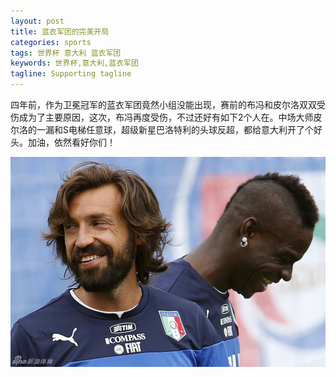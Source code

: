 ```yaml
---
layout: post
title: 蓝衣军团的完美开局
categories: sports
tags: 世界杯 意大利 蓝衣军团
keywords: 世界杯,意大利,蓝衣军团
tagline: Supporting tagline
---
```

四年前，作为卫冕冠军的蓝衣军团竟然小组没能出现，赛前的布冯和皮尔洛双双受伤成为了主要原因，这次，布冯再度受伤，不过还好有如下2个人在。中场大师皮尔洛的一漏和S电梯任意球，超级新星巴洛特利的头球反超，都给意大利开了个好头。加油，依然看好你们！

<img src="/assets/pictures/2014worldcup/Pirlo-And-Balotelli.jpg">
